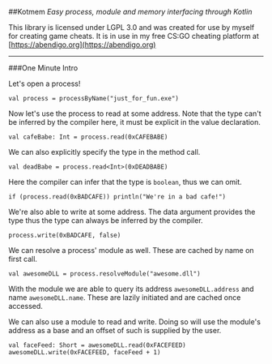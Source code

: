 ##Kotmem
_Easy process, module and memory interfacing through Kotlin_

This library is licensed under LGPL 3.0 and was created for use by myself for creating game cheats. It is in use in 
my free CS:GO cheating platform at 
[https://abendigo.org](https://abendigo.org)  

---

###One Minute Intro

Let's open a process!

    val process = processByName("just_for_fun.exe")
    
Now let's use the process to read at some address. Note that the type can't be inferred by the compiler here, it must
 be explicit in the value declaration.

    val cafeBabe: Int = process.read(0xCAFEBABE)

We can also explicitly specify the type in the method call.

    val deadBabe = process.read<Int>(0xDEADBABE)
    
Here the compiler can infer that the type is `boolean`, thus we can omit.

    if (process.read(0xBADCAFE)) println("We're in a bad cafe!")

We're also able to write at some address. The data argument provides the type thus the type can always be inferred by
 the compiler.

    process.write(0xBADCAFE, false)

We can resolve a process' module as well. These are cached by name on first call.

    val awesomeDLL = process.resolveModule("awesome.dll")
    
With the module we are able to query its address `awesomeDLL.address` and name `awesomeDLL.name`. These are lazily 
initiated and are cached once accessed.

We can also use a module to read and write. Doing so will use the module's address as a base and an offset of such is
 supplied by the user.
 
    val faceFeed: Short = awesomeDLL.read(0xFACEFEED)
    awesomeDLL.write(0xFACEFEED, faceFeed + 1)